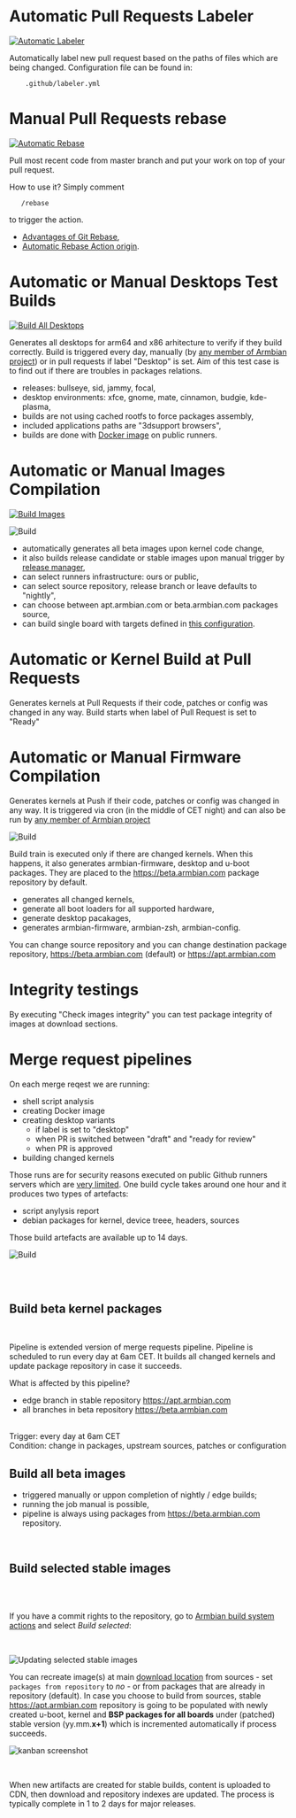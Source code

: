 # Automatic Pull Requests Labeler

[![Automatic Labeler](https://github.com/armbian/build/actions/workflows/labeler.yml/badge.svg)](https://github.com/armbian/build/actions/workflows/labeler.yml)

Automatically label new pull request based on the paths of files which are being changed. Configuration file can be found in:

        .github/labeler.yml

# Manual Pull Requests rebase

[![Automatic Rebase](https://github.com/armbian/build/actions/workflows/rebase.yml/badge.svg)](https://github.com/armbian/build/actions/workflows/rebase.yml)

Pull most recent code from master branch and put your work on top of your pull request.

How to use it? Simply comment 

       /rebase

to trigger the action.

- [Advantages of Git Rebase](https://itnext.io/advantages-of-git-rebase-af3b5f5448c6),
- [Automatic Rebase Action origin](https://github.com/marketplace/actions/automatic-rebase).

# Automatic or Manual Desktops Test Builds

[![Build All Desktops](https://github.com/armbian/build/actions/workflows/build-all-desktops.yml/badge.svg)](https://github.com/armbian/build/actions/workflows/build-all-desktops.yml)

Generates all desktops for arm64 and x86 arhitecture to verify if they build correctly. Build is triggered every day, manually (by [any member of Armbian project](https://github.com/orgs/armbian/people)) or in pull requests if label "Desktop" is set. Aim of this test case is to find out if there are troubles in packages relations.

- releases: bullseye, sid, jammy, focal,
- desktop environments: xfce, gnome, mate, cinnamon, budgie, kde-plasma,
- builds are not using cached rootfs to force packages assembly,
- included applications paths are "3dsupport browsers",
- builds are done with [Docker image](https://github.com/orgs/armbian/packages?repo_name=build) on public runners.

# Automatic or Manual Images Compilation

[![Build Images](https://github.com/armbian/build/actions/workflows/build-images.yml/badge.svg)](https://github.com/armbian/build/actions/workflows/build-images.yml)

![Build](images/build-images.png)

- automatically generates all beta images upon kernel code change,
- it also builds release candidate or stable images upon manual trigger by [release manager](https://forum.armbian.com/staffapplications/application/11-release-manager/),
- can select runners infrastructure: ours or public,
- can select source repository, release branch or leave defaults to "nightly",
- can choose between apt.armbian.com or beta.armbian.com packages source,
- can build single board with targets defined in [this configuration](https://github.com/armbian/build/blob/master/config/targets.conf).

# Automatic or Kernel Build at Pull Requests

Generates kernels at Pull Requests if their code, patches or config was changed in any way. Build starts when label of Pull Request is set to "Ready"

# Automatic or Manual Firmware Compilation

Generates kernels at Push if their code, patches or config was changed in any way. It is triggered via cron (in the middle of CET night) and can also be run by [any member of Armbian project](https://github.com/orgs/armbian/people)

![Build](images/buildtrain.png)

Build train is executed only if there are changed kernels. When this happens, it also generates armbian-firmware, desktop and u-boot packages. They are placed to the https://beta.armbian.com package repository by default. 

- generates all changed kernels,
- generate all boot loaders for all supported hardware,
- generate desktop pacakages,
- generates armbian-firmware, armbian-zsh, armbian-config.

You can change source repository and you can change destination package repository, https://beta.armbian.com (default) or https://apt.armbian.com

# Integrity testings

By executing "Check images integrity" you can test package integrity of images at download sections.

# Merge request pipelines

On each merge reqest we are running:

- shell script analysis
- creating Docker image
- creating desktop variants 
  - if label is set to "desktop"
  - when PR is switched between "draft" and "ready for review"
  - when PR is approved
- building changed kernels

Those runs are for security reasons executed on public Github runners servers which are [very limited](https://docs.github.com/en/actions/using-github-hosted-runners/about-github-hosted-runners#supported-runners-and-hardware-resources). One build cycle takes around one hour and it produces two types of artefacts:

- script anylysis report
- debian packages for kernel, device treee, headers, sources

Those build artefacts are available up to 14 days.

![Build](images/mr-pipeline.png)

<br>


<br>

## Build beta kernel packages 

<br>

Pipeline is extended version of merge requests pipeline. Pipeline is scheduled to run every day at 6am CET. It builds all changed kernels and update package repository in case it succeeds. 

What is affected by this pipeline?

- edge branch in stable repository https://apt.armbian.com
- all branches in beta repository https://beta.armbian.com

<br>
Trigger: every day at 6am CET
<br>
Condition: change in packages, upstream sources, patches or configuration

## Build all beta images

- triggered manually or uppon completion of nightly / edge builds;
- running the job manual is possible,
- pipeline is always using packages from https://beta.armbian.com repository.

<br>

## Build selected stable images
<br>
<br>

If you have a commit rights to the repository, go to [Armbian build system actions](https://github.com/armbian/build/actions) and select *Build selected*:

<br>

![Updating selected stable images](images/build-selected-blured.png)

You can recreate image(s) at main [download location](https://www.armbian.com/download/) from sources - set `packages from repository` to *no* - or from packages that are already in repository (default). In case you choose to build from sources, stable https://apt.armbian.com repository is going to be populated with newly created u-boot, kernel and **BSP packages for all boards** under (patched) stable version (yy.mm.**x+1**) which is incremented automatically if process succeeds.

![kanban screenshot](images/stable-images.png)

<br>

When new artifacts are created for stable builds, content is uploaded to CDN, then download and repository indexes are updated.  The process is typically complete in 1 to 2 days for major releases.
